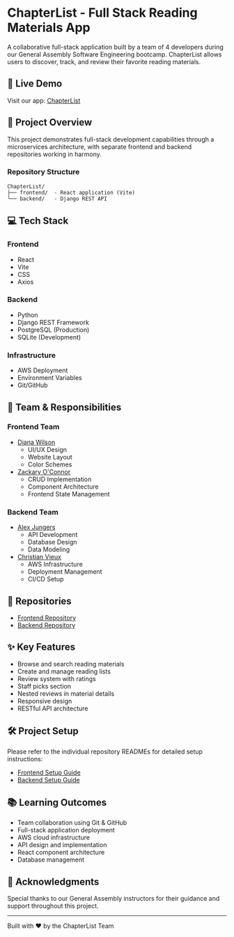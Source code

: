 # ChapterList - Full Stack Reading Materials App

A collaborative full-stack application built by a team of 4 developers during our General Assembly Software Engineering bootcamp. ChapterList allows users to discover, track, and review their favorite reading materials.

## 🔗 Live Demo

Visit our app: [ChapterList](http://100.24.54.166:5173/)

## 🚀 Project Overview

This project demonstrates full-stack development capabilities through a microservices architecture, with separate frontend and backend repositories working in harmony.

### Repository Structure
```
ChapterList/
├── frontend/  - React application (Vite)
└── backend/   - Django REST API
```

## 💻 Tech Stack

### Frontend
- React
- Vite
- CSS
- Axios

### Backend
- Python
- Django REST Framework
- PostgreSQL (Production)
- SQLite (Development)

### Infrastructure
- AWS Deployment
- Environment Variables
- Git/GitHub

## 👥 Team & Responsibilities

### Frontend Team
- [Diana Wilson](https://github.com/DianaWilson1)
  - UI/UX Design
  - Website Layout
  - Color Schemes
- [Zackary O'Connor](https://github.com/zackaryoconnor)
  - CRUD Implementation
  - Component Architecture
  - Frontend State Management

### Backend Team
- [Alex Jungers](https://github.com/ajungers-ga)
  - API Development
  - Database Design
  - Data Modeling
- [Christian Vieux](https://github.com/christianvieux)
  - AWS Infrastructure
  - Deployment Management
  - CI/CD Setup

## 📂 Repositories

- [Frontend Repository](https://github.com/zackaryoconnor/Front-End)
- [Backend Repository](https://github.com/ajungers-ga/unit-4-collaboration-project-BackEnd)

## ✨ Key Features

- Browse and search reading materials
- Create and manage reading lists
- Review system with ratings
- Staff picks section
- Nested reviews in material details
- Responsive design
- RESTful API architecture

## 🛠 Project Setup

Please refer to the individual repository READMEs for detailed setup instructions:
- [Frontend Setup Guide](https://github.com/zackaryoconnor/Front-End/blob/main/README.md)
- [Backend Setup Guide](https://github.com/ajungers-ga/unit-4-collaboration-project-BackEnd/blob/main/README.md)

## 📚 Learning Outcomes

- Team collaboration using Git & GitHub
- Full-stack application deployment
- AWS cloud infrastructure
- API design and implementation
- React component architecture
- Database management

## 🙏 Acknowledgments

Special thanks to our General Assembly instructors for their guidance and support throughout this project.

---
Built with ❤️ by the ChapterList Team